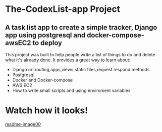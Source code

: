 # The-CodexList-app Project

## A task list app to create a simple tracker, Django app using postgresql and docker-compose-awsEC2 to deploy

This project was built to help people write a list of things to do and delete what it's already done. It provides a great way to learn
about:

* Django url routing,apps,views,static files,request respond methods
* Postgresql
* Docker and Docker-compose
* AWS EC2
* How to write small scripts and using enviroment variables

# Watch how it looks!
[readme-image00](https://github.com/ruben-duarte/codexList-app/assets/107430911/ff924d0a-7bf9-4cc5-aa3e-adab102ff8d2)

